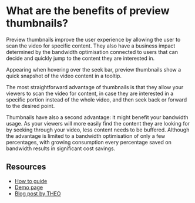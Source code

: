 # What are the benefits of preview thumbnails?

Preview thumbnails improve the user experience by allowing the user to scan the video for specific content. They also have a business impact determined by the bandwidth optimisation connected to users that can decide and quickly jump to the content they are interested in.

Appearing when hovering over the seek bar, preview thumbnails show a quick snapshot of the video content in a tooltip. 

The most straightforward advantage of thumbnails is that they allow your viewers to scan the video for content, in case they are interested in a specific portion instead of the whole video, and then seek back or forward to the desired point.

Thumbnails have also a second advantage: it might benefit your bandwidth usage. As your viewers will more easily find the content they are looking for by seeking through your video, less content needs to be buffered. Although the advantage is limited to a bandwidth optimisation of only a few percentages, with growing consumption every percentage saved on bandwidth results in significant cost savings.

## Resources

- [How to guide](../../how-to-guides/10-texttrack/05-how-to-implement-preview-thumbnails.md)
- [Demo page](https://demo.theoplayer.com/preview-thumbnails)
- [Blog post by THEO](https://www.theoplayer.com/blog/in-stream-thumbnail-support-dvr-dash-streams)